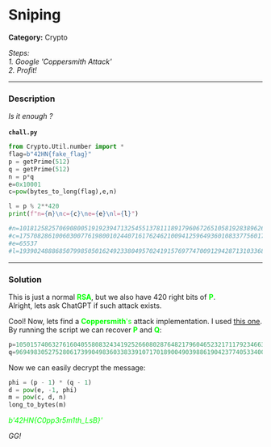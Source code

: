# Sniping
**Category:** Crypto


<em>Steps:</em>\
<em>1. Google 'Coppersmith Attack'</em>\
<em>2. Profit!</em>

------------------------
### Description
<em>Is it enough ?</em>\
\
**`chall.py`**
```python
from Crypto.Util.number import *
flag=b"42HN{fake_flag}"
p = getPrime(512)
q = getPrime(512)
n = p*q
e=0x10001
c=pow(bytes_to_long(flag),e,n)

l = p % 2**420
print(f"n={n}\nc={c}\ne={e}\nl={l}")

#n=101812582570690800519192394713254551378111891796067265105819283896267289321245563904008008731127828513937127415528981620343374728168340568011738475655366742371069770617562409490904455318826750786399423721025615162128604999075265684722645154369827406821568206012905792300331624693020826395562540254077742740113
#c=17570828610060300776198001024407161762462100941259649360108337756017917528611464812184044459865276076184080855407956406696256195987472843420204248647756807657810959355095240424469866427593036276256435367188964402920220107303156481527556118096936776323654451231941366431013541160451268748610675786502113397402
#e=65537
#l=1939024888685079985050162492338049570241915769774700912942871310336836123420337712535971177443227862419040036094963732416104245
```

---------------------
### Solution
This is just a normal <span style="color:lime">**RSA**</span>, but we also have 420 right bits of <span style="color:lime">**P**</span>.\
Alright, lets ask ChatGPT if such attack exists.

Cool! Now, lets find a <span style="color:lime">**Coppersmith**'s</span> attack implementation.
I used [this one](https://github.com/jvdsn/crypto-attacks/blob/master/attacks/factorization/coppersmith.py).\
By running the script we can recover <span style="color:lime">**P**</span> and <span style="color:lime">**Q**</span>:
```python
p=10501574063276160405580832434192526608028764821796046523217117923466308226745476655027710250348929485124838651857425989961890544509057387075300064506480437
q=9694983052752806173990498360338339107170189004903988619042377405334000252898215954126965807852628132355664578274159913335030870560367712245485001933815149
```
Now we can easily decrypt the message:
```python
phi = (p - 1) * (q - 1)
d = pow(e, -1, phi)
m = pow(c, d, n)
long_to_bytes(m)
```
<em><span style="color:lime">b'42HN{C0pp3r5m1th_LsB}'<span style="color:lime">

GG!